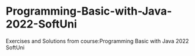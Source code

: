 # Programming-Basic-with-Java-2022-SoftUni
Exercises and Solutions from course:Programming Basic with Java 2022 SoftUni
